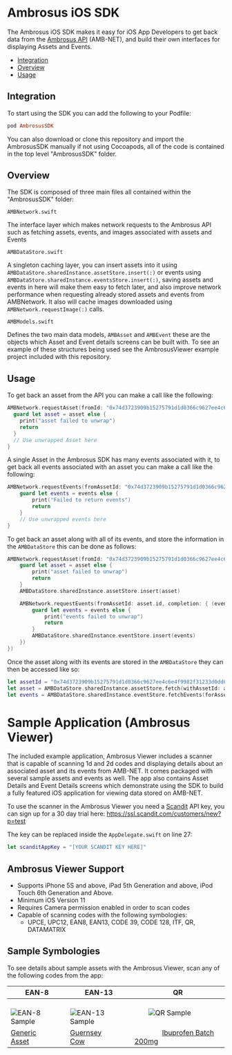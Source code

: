 # Ambrosus iOS SDK

The Ambrosus iOS SDK makes it easy for iOS App Developers to get back data from the [Ambrosus API](https://ambrosus.docs.apiary.io) (AMB-NET), and build their own interfaces for displaying Assets and Events.

* [Integration](#integration)
* [Overview](#overview)
* [Usage](#usage)

## Integration

To start using the SDK you can add the following to your Podfile:

```ruby
pod AmbrosusSDK
```

You can also download or clone this repository and import the AmbrosusSDK manually if not using Cocoapods, all of the code is contained in the top level "AmbrosusSDK" folder.

## Overview

The SDK is composed of three main files all contained within the "AmbrosusSDK" folder:

`AMBNetwork.swift` 

The interface layer which makes network requests to the Ambrosus API such as fetching assets, events, and images associated with assets and Events

`AMBDataStore.swift`

A singleton caching layer, you can insert assets into it using `AMBDataStore.sharedInstance.assetStore.insert(:)` or events using `AMBDataStore.sharedInstance.eventsStore.insert(:)`, saving assets and events in here will make them easy to fetch later, and also improve network performance when requesting already stored assets and events from AMBNetwork. It also will cache images downloaded using `AMBNetwork.requestImage(:)` calls.

`AMBModels.swift`

Defines the two main data models, `AMBAsset` and `AMBEvent` these are the objects which Asset and Event details screens can be built with. To see an example of these structures being used see the AmbrosusViewer example project included with this repository.

## Usage

To get back an asset from the API you can make a call like the following:

```swift
AMBNetwork.requestAsset(fromId: "0x74d3723909b15275791d1d0366c9627ee4c6e4f9982f31233d0dd6c054e5b664", completion: { (asset) in
  guard let asset = asset else {
    print("asset failed to unwrap")
    return
  }
  // Use unwrapped Asset here
}
```

A single Asset in the Ambrosus SDK has many events associated with it, to get back all events associated with an asset you can make a call like the following:

```swift
AMBNetwork.requestEvents(fromAssetId: "0x74d3723909b15275791d1d0366c9627ee4c6e4f9982f31233d0dd6c054e5b664") { (events) in
    guard let events = events else {
        print("Failed to return events")
        return
    }
    // Use unwrapped events here
}
```

To get back an asset along with all of its events, and store the information in the `AMBDataStore` this can be done as follows:

```swift
AMBNetwork.requestAsset(fromId: "0x74d3723909b15275791d1d0366c9627ee4c6e4f9982f31233d0dd6c054e5b664", completion: { (asset) in
    guard let asset = asset else {
        print("asset failed to unwrap")
        return
    }
    AMBDataStore.sharedInstance.assetStore.insert(asset)

    AMBNetwork.requestEvents(fromAssetId: asset.id, completion: { (events) in
        guard let events = events else {
            print("events failed to unwrap")
            return
        }
        AMBDataStore.sharedInstance.eventStore.insert(events)
    })
})
```

Once the asset along with its events are stored in the `AMBDataStore` they can then be accessed like so:
```swift
let assetId = "0x74d3723909b15275791d1d0366c9627ee4c6e4f9982f31233d0dd6c054e5b664"
let asset = AMBDataStore.sharedInstance.assetStore.fetch(withAssetId: assetId)
let events = AMBDataStore.sharedInstance.eventStore.fetchEvents(forAssetId: assetId)
```

# Sample Application (Ambrosus Viewer)

The included example application, Ambrosus Viewer includes a scanner that is capable of scanning 1d and 2d codes and displaying details about an associated asset and its events from AMB-NET. It comes packaged with several sample assets and events as well. The app also contains Asset Details and Event Details screens which demonstrate using the SDK to build a fully featured iOS application for viewing data stored on AMB-NET.

To use the scanner in the Ambrosus Viewer you need a [Scandit](https://scandit.com) API key, you can sign up for a 30 day trial here:
https://ssl.scandit.com/customers/new?p=test  

The key can be replaced inside the `AppDelegate.swift` on line 27:
```swift
let scanditAppKey = "[YOUR SCANDIT KEY HERE]"
```

## Ambrosus Viewer Support

* Supports iPhone 5S and above, iPad 5th Generation and above, iPod Touch 6th Generation and Above.
* Minimum iOS Version 11
* Requires Camera permission enabled in order to scan codes
* Capable of scanning codes with the following symbologies:
  * UPCE, UPC12, EAN8, EAN13, CODE 39, CODE 128, ITF, QR, DATAMATRIX

## Sample Symbologies

To see details about sample assets with the Ambrosus Viewer, scan any of the following codes from the app:

|   EAN-8   |   EAN-13   |     QR     |
| --------- | ---------------------------------- | ---------- |
| &emsp;&emsp;![EAN-8 Sample](https://i.imgur.com/m7QZIaS.png)   | &emsp;&emsp;![EAN-13 Sample](https://i.imgur.com/1HXwtPr.png) | &emsp;&emsp;![QR Sample](https://i.imgur.com/JfEUGo8.png)&emsp;&emsp;
|  <a href="https://gateway-test.ambrosus.com/events?data[type]=ambrosus.asset.identifier&data[identifiers.ean8]=96385074" target="_blank">Generic Asset</a>&emsp;  | <a href="https://gateway-test.ambrosus.com/events?data[type]=ambrosus.asset.identifier&data[identifiers.ean13]=6942507312009" target="_blank">Guernsey Cow</a>&emsp;&emsp; | &emsp;&emsp;&emsp;&emsp;<a href="https://gateway-test.ambrosus.com/assets/0x4c289b68b5bb1a098a4aa622b84d6f523e02fc9346a3a0a99efdfd8a96ba56df" target="_blank">Ibuprofen Batch 200mg</a>&emsp;&emsp;
